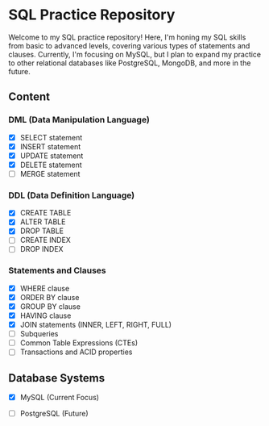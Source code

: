 # SQL Practice Repository

Welcome to my SQL practice repository! Here, I'm honing my SQL skills from basic to advanced levels, covering various types of statements and clauses. Currently, I'm focusing on MySQL, but I plan to expand my practice to other relational databases like PostgreSQL, MongoDB, and more in the future.

## Content

### DML (Data Manipulation Language)
- [x] SELECT statement
- [x] INSERT statement
- [x] UPDATE statement
- [x] DELETE statement
- [ ] MERGE statement

### DDL (Data Definition Language)
- [x] CREATE TABLE
- [x] ALTER TABLE
- [x] DROP TABLE
- [ ] CREATE INDEX
- [ ] DROP INDEX

### Statements and Clauses
- [x] WHERE clause
- [x] ORDER BY clause
- [x] GROUP BY clause
- [x] HAVING clause
- [x] JOIN statements (INNER, LEFT, RIGHT, FULL)
- [ ] Subqueries
- [ ] Common Table Expressions (CTEs)
- [ ] Transactions and ACID properties

## Database Systems
- [x] MySQL (Current Focus)
- [ ] PostgreSQL (Future)



